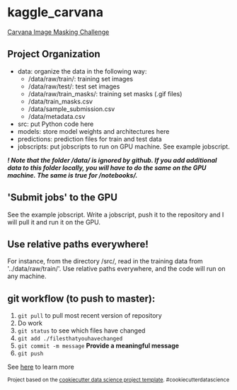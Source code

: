 kaggle_carvana
==============================

[Carvana Image Masking Challenge](https://www.kaggle.com/c/carvana-image-masking-challenge)

Project Organization
------------
- data: organize the data in the following way:
  - /data/raw/train/: training set images
  - /data/raw/test/: test set images
  - /data/raw/train_masks/: training set masks (.gif files)
  - /data/train_masks.csv
  - /data/sample_submission.csv
  - /data/metadata.csv
- src: put Python code here
- models: store model weights and architectures here
- predictions: prediction files for train and test data
- jobscripts: put jobscripts to run on GPU machine. See example jobscript.

***! Note that the folder /data/ is ignored by github. If you add additional data to this folder locally, you will have to do the same on the GPU machine. The same is true for /notebooks/.***


'Submit jobs' to the GPU
------------
See the example jobscript. Write a jobscript, push it to the repository and I will pull it and run it on the GPU.

Use relative paths everywhere!
------------
For instance, from the directory /src/, read in the training data from '../data/raw/train/'. Use relative paths everywhere, and the code will run on any machine.

git workflow (to push to master):
------------
1. ```git pull``` to pull most recent version of repository
2. Do work
3. ```git status``` to see which files have changed
4. ```git add ./filesthatyouhavechanged```
5. ```git commit -m message``` **Provide a meaningful message**
5. ```git push```

See [here](https://git-scm.com/book/en/v2/Getting-Started-About-Version-Control) to learn more

<p><small>Project based on the <a target="_blank" href="https://drivendata.github.io/cookiecutter-data-science/">cookiecutter data science project template</a>. #cookiecutterdatascience</small></p>
